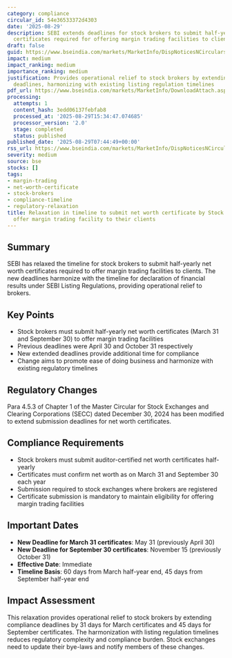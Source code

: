 ```yaml
---
category: compliance
circular_id: 54e36533372d4303
date: '2025-08-29'
description: SEBI extends deadlines for stock brokers to submit half-yearly net worth
  certificates required for offering margin trading facilities to clients.
draft: false
guid: https://www.bseindia.com/markets/MarketInfo/DispNoticesNCirculars.aspx?Noticeid={B1BA60DA-2FC0-4222-ACA2-C0D457B10B3D}&noticeno=20250829-5&dt=08/29/2025&icount=5&totcount=55&flag=0
impact: medium
impact_ranking: medium
importance_ranking: medium
justification: Provides operational relief to stock brokers by extending compliance
  deadlines, harmonizing with existing listing regulation timelines
pdf_url: https://www.bseindia.com/markets/MarketInfo/DownloadAttach.aspx?id=20250829-5&attachedId=7bab9f95-96d0-43b5-9843-d564eed6e9a5
processing:
  attempts: 1
  content_hash: 3edd06137febfab8
  processed_at: '2025-08-29T15:34:47.074685'
  processor_version: '2.0'
  stage: completed
  status: published
published_date: '2025-08-29T07:44:49+00:00'
rss_url: https://www.bseindia.com/markets/MarketInfo/DispNoticesNCirculars.aspx?Noticeid={B1BA60DA-2FC0-4222-ACA2-C0D457B10B3D}&noticeno=20250829-5&dt=08/29/2025&icount=5&totcount=55&flag=0
severity: medium
source: bse
stocks: []
tags:
- margin-trading
- net-worth-certificate
- stock-brokers
- compliance-timeline
- regulatory-relaxation
title: Relaxation in timeline to submit net worth certificate by Stock Brokers to
  offer margin trading facility to their clients
---
```


## Summary

SEBI has relaxed the timeline for stock brokers to submit half-yearly net worth certificates required to offer margin trading facilities to clients. The new deadlines harmonize with the timeline for declaration of financial results under SEBI Listing Regulations, providing operational relief to brokers.

## Key Points

- Stock brokers must submit half-yearly net worth certificates (March 31 and September 30) to offer margin trading facilities
- Previous deadlines were April 30 and October 31 respectively
- New extended deadlines provide additional time for compliance
- Change aims to promote ease of doing business and harmonize with existing regulatory timelines

## Regulatory Changes

Para 4.5.3 of Chapter 1 of the Master Circular for Stock Exchanges and Clearing Corporations (SECC) dated December 30, 2024 has been modified to extend submission deadlines for net worth certificates.

## Compliance Requirements

- Stock brokers must submit auditor-certified net worth certificates half-yearly
- Certificates must confirm net worth as on March 31 and September 30 each year
- Submission required to stock exchanges where brokers are registered
- Certificate submission is mandatory to maintain eligibility for offering margin trading facilities

## Important Dates

- **New Deadline for March 31 certificates**: May 31 (previously April 30)
- **New Deadline for September 30 certificates**: November 15 (previously October 31)
- **Effective Date**: Immediate
- **Timeline Basis**: 60 days from March half-year end, 45 days from September half-year end

## Impact Assessment

This relaxation provides operational relief to stock brokers by extending compliance deadlines by 31 days for March certificates and 45 days for September certificates. The harmonization with listing regulation timelines reduces regulatory complexity and compliance burden. Stock exchanges need to update their bye-laws and notify members of these changes.